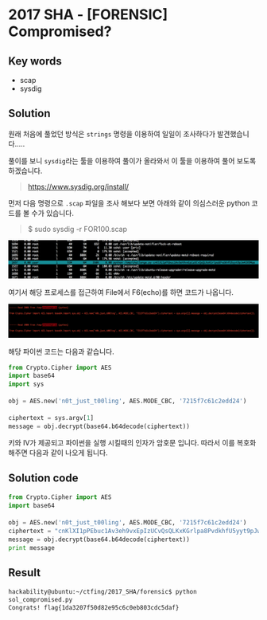 # 2017 SHA - [FORENSIC] Compromised?

## Key words

- scap
- sysdig

## Solution

원래 처음에 풀었던 방식은 `strings` 명령을 이용하여 일일이 조사하다가 발견했습니다.....

풀이를 보니 `sysdig`라는 툴을 이용하여 풀이가 올라와서 이 툴을 이용하여 풀어 보도록 하겠습니다.

> https://www.sysdig.org/install/

먼저 다음 명령으로 `.scap` 파일을 조사 해보다 보면 아래와 같이 의심스러운 python 코드를 볼 수가 있습니다.

> $ sudo sysdig -r FOR100.scap

![](./ev01.png)

여기서 해당 프로세스를 접근하여 File에서 F6(echo)를 하면 코드가 나옵니다.

![](./ev02.png)

해당 파이썬 코드는 다음과 같습니다.

```python
from Crypto.Cipher import AES
import base64
import sys

obj = AES.new('n0t_just_t00ling', AES.MODE_CBC, '7215f7c61c2edd24')

ciphertext = sys.argv[1]
message = obj.decrypt(base64.b64decode(ciphertext))
```

키와 IV가 제공되고 파이썬을 실행 시킬때의 인자가 암호문 입니다. 따라서 이를 복호화 해주면 다음과 같이 나오게 됩니다.

## Solution code

```python
from Crypto.Cipher import AES
import base64

obj = AES.new('n0t_just_t00ling', AES.MODE_CBC, '7215f7c61c2edd24')
ciphertext = "cnKlXI1pPEbuc1Av3eh9vxEpIzUCvQsQLKxKGrlpa8PvdkhfU5yyt9pJw43X9Mqe"
message = obj.decrypt(base64.b64decode(ciphertext))
print message
```

## Result

```
hackability@ubuntu:~/ctfing/2017_SHA/forensic$ python sol_compromised.py
Congrats! flag{1da3207f50d82e95c6c0eb803cdc5daf}
```
